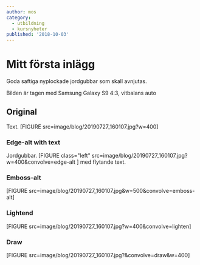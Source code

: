 ```yaml
---
author: mos
category:
  - utbildning
  - kursnyheter
published: '2018-10-03'
---
```


# Mitt första inlägg

Goda saftiga nyplockade jordgubbar som skall avnjutas.

Bilden är tagen med Samsung Galaxy S9 4:3, vitbalans auto

## Original

Text.
[FIGURE src=image/blog/20190727_160107.jpg?w=400]

### Edge-alt with text

Jordgubbar. [FIGURE class="left" src=image/blog/20190727_160107.jpg?w=400&convolve=edge-alt ] med flytande text.

### Emboss-alt

[FIGURE src=image/blog/20190727_160107.jpg&w=500&convolve=emboss-alt]

### Lightend

[FIGURE src=image/blog/20190727_160107.jpg?w=400&convolve=lighten]

### Draw

[FIGURE src=image/blog/20190727_160107.jpg?&convolve=draw&w=400]
